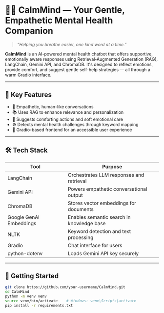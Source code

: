 # 🧘‍♂️ CalmMind — Your Gentle, Empathetic Mental Health Companion

> *“Helping you breathe easier, one kind word at a time.”*

**CalmMind** is an AI-powered mental health chatbot that offers supportive, emotionally aware responses using Retrieval-Augmented Generation (RAG), LangChain, Gemini API, and ChromaDB. It's designed to reflect emotions, provide comfort, and suggest gentle self-help strategies — all through a warm Gradio interface.

---

## 🌟 Key Features

- 💬 Empathetic, human-like conversations
- 📚 Uses RAG to enhance relevance and personalization
- 🤗 Suggests comforting actions and soft emotional care
- ⚙️ Detects mental health challenges through keyword mapping
- 🎨 Gradio-based frontend for an accessible user experience

---

## 🛠 Tech Stack

| Tool                   | Purpose                                  |
|------------------------|------------------------------------------|
| LangChain              | Orchestrates LLM responses and retrieval |
| Gemini API             | Powers empathetic conversational output  |
| ChromaDB               | Stores vector embeddings for documents   |
| Google GenAI Embeddings | Enables semantic search in knowledge base |
| NLTK                   | Keyword detection and text processing    |
| Gradio                 | Chat interface for users                 |
| python-dotenv          | Loads Gemini API key securely            |

---

## 🚀 Getting Started

```bash
git clone https://github.com/your-username/CalmMind.git
cd CalmMind
python -m venv venv
source venv/bin/activate    # Windows: venv\Scripts\activate
pip install -r requirements.txt
